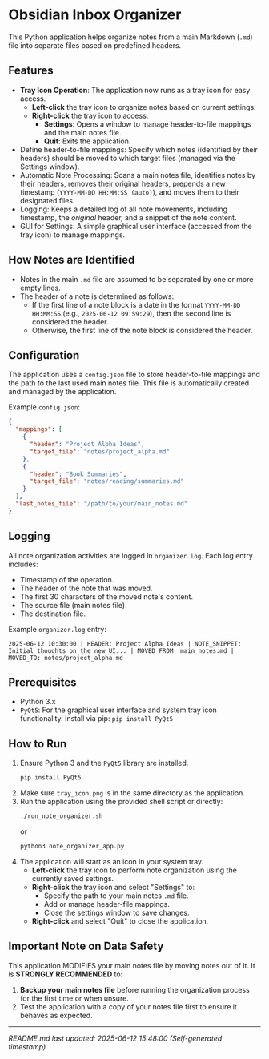 # Obsidian Inbox Organizer

This Python application helps organize notes from a main Markdown (`.md`) file into separate files based on predefined headers.

## Features

-   **Tray Icon Operation**: The application now runs as a tray icon for easy access.
    -   **Left-click** the tray icon to organize notes based on current settings.
    -   **Right-click** the tray icon to access:
        -   **Settings**: Opens a window to manage header-to-file mappings and the main notes file.
        -   **Quit**: Exits the application.
-   Define header-to-file mappings: Specify which notes (identified by their headers) should be moved to which target files (managed via the Settings window).
-   Automatic Note Processing: Scans a main notes file, identifies notes by their headers, removes their original headers, prepends a new timestamp (`YYYY-MM-DD HH:MM:SS (auto)`), and moves them to their designated files.
-   Logging: Keeps a detailed log of all note movements, including timestamp, the *original* header, and a snippet of the note content.
-   GUI for Settings: A simple graphical user interface (accessed from the tray icon) to manage mappings.

## How Notes are Identified

-   Notes in the main `.md` file are assumed to be separated by one or more empty lines.
-   The header of a note is determined as follows:
    -   If the first line of a note block is a date in the format `YYYY-MM-DD HH:MM:SS` (e.g., `2025-06-12 09:59:29`), then the second line is considered the header.
    -   Otherwise, the first line of the note block is considered the header.

## Configuration

The application uses a `config.json` file to store header-to-file mappings and the path to the last used main notes file. This file is automatically created and managed by the application.

Example `config.json`:
```json
{
  "mappings": [
    {
      "header": "Project Alpha Ideas",
      "target_file": "notes/project_alpha.md"
    },
    {
      "header": "Book Summaries",
      "target_file": "notes/reading/summaries.md"
    }
  ],
  "last_notes_file": "/path/to/your/main_notes.md"
}
```

## Logging

All note organization activities are logged in `organizer.log`. Each log entry includes:
-   Timestamp of the operation.
-   The header of the note that was moved.
-   The first 30 characters of the moved note's content.
-   The source file (main notes file).
-   The destination file.

Example `organizer.log` entry:
```
2025-06-12 10:30:00 | HEADER: Project Alpha Ideas | NOTE_SNIPPET: Initial thoughts on the new UI... | MOVED_FROM: main_notes.md | MOVED_TO: notes/project_alpha.md
```

## Prerequisites

-   Python 3.x
-   `PyQt5`: For the graphical user interface and system tray icon functionality. Install via pip: `pip install PyQt5`

## How to Run

1.  Ensure Python 3 and the `PyQt5` library are installed.
    ```bash
    pip install PyQt5
    ```
2.  Make sure `tray_icon.png` is in the same directory as the application.
3.  Run the application using the provided shell script or directly:
    ```bash
    ./run_note_organizer.sh
    ```
    or
    ```bash
    python3 note_organizer_app.py
    ```
4.  The application will start as an icon in your system tray.
    -   **Left-click** the tray icon to perform note organization using the currently saved settings.
    -   **Right-click** the tray icon and select "Settings" to:
        -   Specify the path to your main notes `.md` file.
        -   Add or manage header-file mappings.
        -   Close the settings window to save changes.
    -   **Right-click** and select "Quit" to close the application.

## Important Note on Data Safety

This application MODIFIES your main notes file by moving notes out of it. It is **STRONGLY RECOMMENDED** to:
1.  **Backup your main notes file** before running the organization process for the first time or when unsure.
2.  Test the application with a copy of your notes file first to ensure it behaves as expected.

---
*README.md last updated: 2025-06-12 15:48:00 (Self-generated timestamp)*